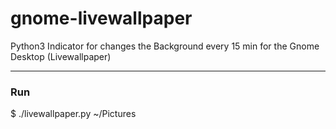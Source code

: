 # gnome-livewallpaper
Python3 Indicator for changes the Background every 15 min for the Gnome Desktop (Livewallpaper)
___
### Run
$ ./livewallpaper.py ~/Pictures
